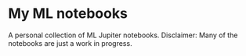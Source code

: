 # My ML notebooks
A personal collection of ML Jupiter notebooks. Disclaimer: Many of the notebooks are just a work in progress.
